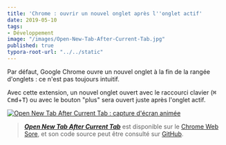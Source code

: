 ```yaml
---
title: 'Chrome : ouvrir un nouvel onglet après l''onglet actif'
date: 2019-05-10
tags:
- Développement
image: "/images/Open-New-Tab-After-Current-Tab.jpg"
published: true
typora-root-url: "../../static"
---
```

Par défaut, Google Chrome ouvre un nouvel onglet à la fin de la rangée d'onglets : ce n'est pas toujours intuitif.

Avec cette extension, un nouvel onglet ouvert avec le raccourci clavier (<kbd>⌘ Cmd</kbd>+<kbd>T</kbd>) ou avec le bouton "plus" sera ouvert juste après l'onglet actif.
<!-- break -->

[![Open New Tab After Current Tab : capture d'écran animée](/images/Open-New-Tab-After-Current-Tab.gif)](https://chrome.google.com/webstore/detail/open-new-tab-after-curren/mmcgnaachjapbbchcpjihhgjhpfcnoan)

> [***Open New Tab After Current Tab***](https://github.com/Narno/Open-New-Tab-After-Current-Tab#open-new-tab-after-current-tab) est disponible sur le [Chrome Web Sore](https://chrome.google.com/webstore/detail/open-new-tab-after-curren/mmcgnaachjapbbchcpjihhgjhpfcnoan), et son code source peut être consulté sur [GitHub](https://github.com/Narno/Open-New-Tab-After-Current-Tab).